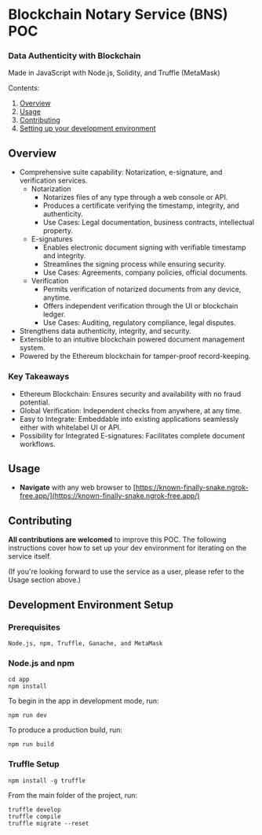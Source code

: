 # Blockchain Notary Service (BNS) POC
### Data Authenticity with Blockchain

Made in JavaScript with Node.js, Solidity, and Truffle (MetaMask)

Contents:

1.  [Overview](#overview)
1.  [Usage](#usage)
1.  [Contributing](#contributing)
1.  [Setting up your development environment](#setting-up-your-development-environment)


## Overview
* Comprehensive suite capability: Notarization, e-signature, and verification services.
  * Notarization
    * Notarizes files of any type through a web console or API.
    * Produces a certificate verifying the timestamp, integrity, and authenticity.
    * Use Cases: Legal documentation, business contracts, intellectual property.
  * E-signatures
    * Enables electronic document signing with verifiable timestamp and integrity.
    * Streamlines the signing process while ensuring security.
    * Use Cases: Agreements, company policies, official documents.
  * Verification
    * Permits verification of notarized documents from any device, anytime.
    * Offers independent verification through the UI or blockchain ledger.
    * Use Cases: Auditing, regulatory compliance, legal disputes.
* Strengthens data authenticity, integrity, and security.
* Extensible to an intuitive blockchain powered document management system.
* Powered by the Ethereum blockchain for tamper-proof record-keeping.

### Key Takeaways
* Ethereum Blockchain: Ensures security and availability with no fraud potential.
* Global Verification: Independent checks from anywhere, at any time.
* Easy to Integrate: Embeddable into existing applications seamlessly either with whitelabel UI or API.
* Possibility for Integrated E-signatures: Facilitates complete document workflows.

## Usage

* **Navigate** with any web browser to [https://known-finally-snake.ngrok-free.app/](https://known-finally-snake.ngrok-free.app/)

## Contributing

**All contributions are welcomed** to improve this POC. The following instructions cover how to set up your dev environment for iterating on the service itself.

(If you're looking forward to use the service as a user, please refer to the Usage section above.)


## Development Environment Setup

### Prerequisites
```
Node.js, npm, Truffle, Ganache, and MetaMask
```

### Node.js and npm
```
cd app
npm install
```
To begin in the app in development mode, run:
```
npm run dev
```
To produce a production build, run:
```
npm run build
```

### Truffle Setup
```
npm install -g truffle
```
From the main folder of the project, run:
```
truffle develop
truffle compile
truffle migrate --reset
```
